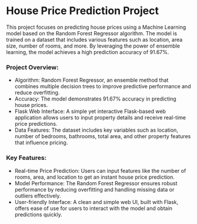 # House Price Prediction Project

This project focuses on predicting house prices using a Machine Learning model based on the Random Forest Regressor algorithm. The model is trained on a dataset that includes various features such as location, area size, number of rooms, and more. By leveraging the power of ensemble learning, the model achieves a high prediction accuracy of 91.67%.

### Project Overview:
- Algorithm: Random Forest Regressor, an ensemble method that combines multiple decision trees to improve predictive performance and reduce overfitting.
- Accuracy: The model demonstrates 91.67% accuracy in predicting house prices.
- Flask Web Interface: A simple yet interactive Flask-based web application allows users to input property details and receive real-time price predictions.
- Data Features: The dataset includes key variables such as location, number of bedrooms, bathrooms, total area, and other property features that influence pricing.
  
### Key Features:
- Real-time Price Prediction: Users can input features like the number of rooms, area, and location to get an instant house price prediction.
- Model Performance: The Random Forest Regressor ensures robust performance by reducing overfitting and handling missing data or outliers effectively.
- User-friendly Interface: A clean and simple web UI, built with Flask, offers ease of use for users to interact with the model and obtain predictions quickly.
  

